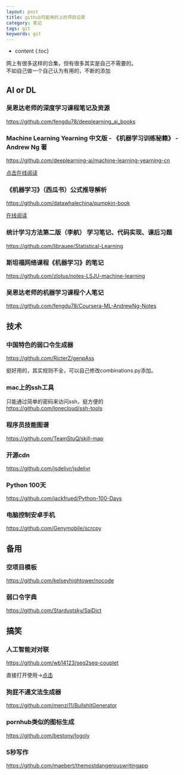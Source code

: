 ```yaml
---
layout: post
title: github可能用的上的项目记录
category: 笔记
tags: git
keywords: git
---
```


* content
{:toc}

网上有很多这样的合集，但有很多其实是自己不需要的。  
不如自己做一个自己认为有用的，不断的添加

## AI or DL

### 吴恩达老师的深度学习课程笔记及资源
<https://github.com/fengdu78/deeplearning_ai_books>

### Machine Learning Yearning 中文版 - 《机器学习训练秘籍》 - Andrew Ng 著 
<https://github.com/deeplearning-ai/machine-learning-yearning-cn>  

[点击在线阅读](https://deeplearning-ai.github.io/machine-learning-yearning-cn/docs/home/)

### 《机器学习》（西瓜书）公式推导解析
<https://github.com/datawhalechina/pumpkin-book>  

[在线阅读](https://datawhalechina.github.io/pumpkin-book/)

### 统计学习方法第二版（李航） 学习笔记、代码实现、课后习题

<https://github.com/librauee/Statistical-Learning>

### 斯坦福网络课程《机器学习》的笔记

<https://github.com/zlotus/notes-LSJU-machine-learning>

### 吴恩达老师的机器学习课程个人笔记

<https://github.com/fengdu78/Coursera-ML-AndrewNg-Notes>


## 技术

### 中国特色的弱口令生成器

<https://github.com/RicterZ/genpAss>  

挺好用的，其实规则不全，可以自己修改combinations.py添加。 

### mac上的ssh工具

只能通过简单的密码来访问ssh，挺方便的  
<https://github.com/lonecloud/ssh-tools>

### 程序员技能图谱

<https://github.com/TeamStuQ/skill-map>

### 开源cdn

<https://github.com/jsdelivr/jsdelivr>

### Python 100天 

<https://github.com/jackfrued/Python-100-Days>

### 电脑控制安卓手机
<https://github.com/Genymobile/scrcpy>

## 备用

### 空项目模板

<https://github.com/kelseyhightower/nocode>

### 弱口令字典

<https://github.com/Stardustsky/SaiDict>

## 搞笑

### 人工智能对对联
<https://github.com/wb14123/seq2seq-couplet>

直接打开使用->[点击](https://ai.binwang.me/couplet/)

### 狗屁不通文法生成器
<https://github.com/menzi11/BullshitGenerator>

### pornhub类似的图标生成

<https://github.com/bestony/logoly>

### 5秒写作
<https://github.com/maebert/themostdangerouswritingapp>